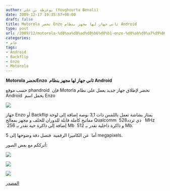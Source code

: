 ```yaml
---
author: يوغرطة بن علي (Youghourta Benali)
date: 2009-12-17 19:35:57+00:00
draft: false
title: Motorola تحضر Enzo ثاني جهاز لها مجهز بنظام Android
type: post
url: /2009/12/motorola-%d8%aa%d8%ad%d8%b6%d8%b1-enzo-%d8%ab%d8%a7%d9%86%d9%8a-%d8%ac%d9%87%d8%a7%d8%b2-%d9%84%d9%87%d8%a7-%d9%85%d8%ac%d9%87%d8%b2-%d8%a8%d9%86%d8%b8%d8%a7%d9%85-android/
categories:
- عام
tags:
- Android
- Backflip
- Enzo
- Motorola
---
```


**Motorola تحضرEnzo  ثاني جهاز لها مجهز بنظام Android**



حسب موقع phandroid  فإن Motorla تحضر لإطلاق جهاز جديد يعمل على نظام Android  يحمل اسم Enzo


![](http://phandroid.com/wp-content/uploads/2009/12/motorola-enzo-3.jpg)




جهاز Enzo أو Backflip يمتاز بشاشة تعمل باللمس ذات 3,1 بوصة إضافة إلى لوحة مفاتيح كاملة قابلة للدوران للخلف و مجهز بمعالج Qualcomm  ذي تردد528   MHz  إضافة إلى ذاكرة حية تقدر بـ 256 Mb  و ذاكرة داخلية تقدر بـ 512 Mb.

أما  عن الكاميرا الرقمية  فتصل دقة وضوحها إلى 5 megapixels.

أترككم مع بعض الصور:

<!-- more -->


![](http://phandroid.com/wp-content/uploads/2009/12/motorola-enzo-3.jpg)








![](http://phandroid.com/wp-content/uploads/2009/12/motorola-enzo-2.jpg)








![](http://phandroid.com/wp-content/uploads/2009/12/motorola-enzo-4.jpg)




[المصدر](http://phandroid.com/2009/12/16/motorola-backflipenzo-pictures-details/)
